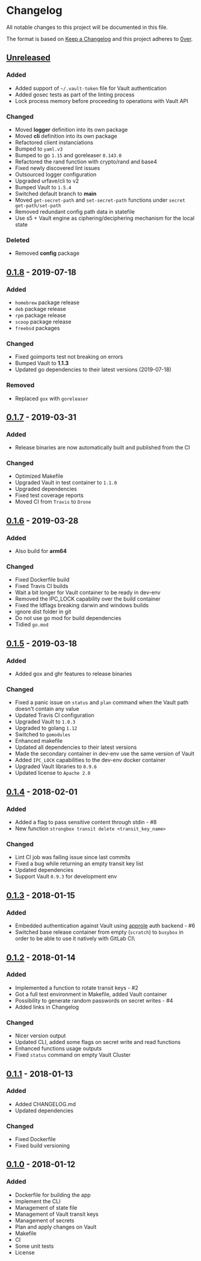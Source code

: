 # Changelog

All notable changes to this project will be documented in this file.

The format is based on [Keep a Changelog](http://keepachangelog.com/en/1.0.0/)
and this project adheres to  [0ver](https://0ver.org).

## [Unreleased]

### Added

- Added support of `~/.vault-token` file for Vault authentication
- Added gosec tests as part of the linting process
- Lock process memory before proceeding to operations with Vault API

### Changed

- Moved **logger** definition into its own package
- Moved **cli** definition into its own package
- Refactored client instanciations
- Bumped to `yaml.v3`
- Bumped to go `1.15` and goreleaser `0.143.0`
- Refactored the rand function with crypto/rand and base4
- Fixed newly discovered lint issues
- Outsourced logger configuration
- Upgraded urfave/cli to v2
- Bumped Vault to `1.5.4`
- Switched default branch to **main**
- Moved `get-secret-path` and `set-secret-path` functions under `secret get-path/set-path`
- Removed redundant config path data in statefile
- Use s5 + Vault engine as ciphering/deciphering mechanism for the local state

### Deleted

- Removed **config** package

## [0.1.8] - 2019-07-18

### Added

- `homebrew` package release
- `deb` package release
- `rpm` package release
- `scoop` package release
- `freebsd` packages

### Changed

- Fixed goimports test not breaking on errors
- Bumped Vault to **1.1.3**
- Updated go dependencies to their latest versions (2019-07-18)

### Removed

- Replaced `gox` with `goreleaser`

## [0.1.7] - 2019-03-31

### Added

- Release binaries are now automatically built and published from the CI

### Changed

- Optimized Makefile
- Upgraded Vault in test container to `1.1.0`
- Upgraded dependencies
- Fixed test coverage reports
- Moved CI from `Travis` to `Drone`

## [0.1.6] - 2019-03-28

### Added

- Also build for **arm64**

### Changed

- Fixed Dockerfile build
- Fixed Travis CI builds
- Wait a bit longer for Vault container to be ready in dev-env
- Removed the IPC_LOCK capability over the build container
- Fixed the ldflags breaking darwin and windows builds
- ignore dist folder in git
- Do not use go mod for build dependencies
- Tidied `go.mod`

## [0.1.5] - 2019-03-18

### Added

- Added gox and ghr features to release binaries

### Changed

- Fixed a panic issue on `status` and `plan` command when the Vault path doesn't contain any value
- Updated Travis CI configuration
- Upgraded Vault to `1.0.3`
- Upgraded to golang `1.12`
- Switched to `gomodules`
- Enhanced makefile
- Updated all dependencies to their latest versions
- Made the secondary container in dev-env use the same version of Vault
- Added `IPC_LOCK` capabilities to the dev-env docker container
- Upgraded Vault libraries to `0.9.6`
- Updated license to `Apache 2.0`

## [0.1.4] - 2018-02-01

### Added

- Added a flag to pass sensitive content through stdin - #8
- New function `strongbox transit delete <transit_key_name>`

### Changed

- Lint CI job was failing issue since last commits
- Fixed a bug while returning an empty transit key list
- Updated dependencies
- Support Vault `0.9.3` for development env

## [0.1.3] - 2018-01-15

### Added

- Embedded authentication against Vault using [approle](https://www.vaultproject.io/docs/auth/approle.html) auth backend - #6
- Switched base release container from empty (`scratch`) to `busybox` in order to be able to use it natively with GitLab CI\

## [0.1.2] - 2018-01-14

### Added

- Implemented a function to rotate transit keys - #2
- Got a full test environment in Makefile, added Vault container
- Possibility to generate random passwords on secret writes - #4
- Added links in Changelog

### Changed

- Nicer version output
- Updated CLI, added some flags on secret write and read functions
- Enhanced functions usage outputs
- Fixed `status` command on empty Vault Cluster

## [0.1.1] - 2018-01-13

### Added

- Added CHANGELOG.md
- Updated dependencies

### Changed

- Fixed Dockerfile
- Fixed build versioning

## [0.1.0] - 2018-01-12

### Added

- Dockerfile for building the app
- Implement the CLI
- Management of state file
- Management of Vault transit keys
- Management of secrets
- Plan and apply changes on Vault
- Makefile
- CI
- Some unit tests
- License

[Unreleased]: https://github.com/mvisonneau/strongbox/compare/0.1.8...HEAD
[0.1.8]: https://github.com/mvisonneau/strongbox/compare/0.1.7...0.1.8
[0.1.7]: https://github.com/mvisonneau/strongbox/compare/0.1.6...0.1.7
[0.1.6]: https://github.com/mvisonneau/strongbox/compare/0.1.5...0.1.6
[0.1.5]: https://github.com/mvisonneau/strongbox/compare/0.1.4...0.1.5
[0.1.4]: https://github.com/mvisonneau/strongbox/compare/0.1.3...0.1.4
[0.1.3]: https://github.com/mvisonneau/strongbox/compare/0.1.2...0.1.3
[0.1.2]: https://github.com/mvisonneau/strongbox/compare/0.1.1...0.1.2
[0.1.1]: https://github.com/mvisonneau/strongbox/compare/0.1.0...0.1.1
[0.1.0]: https://github.com/mvisonneau/strongbox/tree/0.1.0
